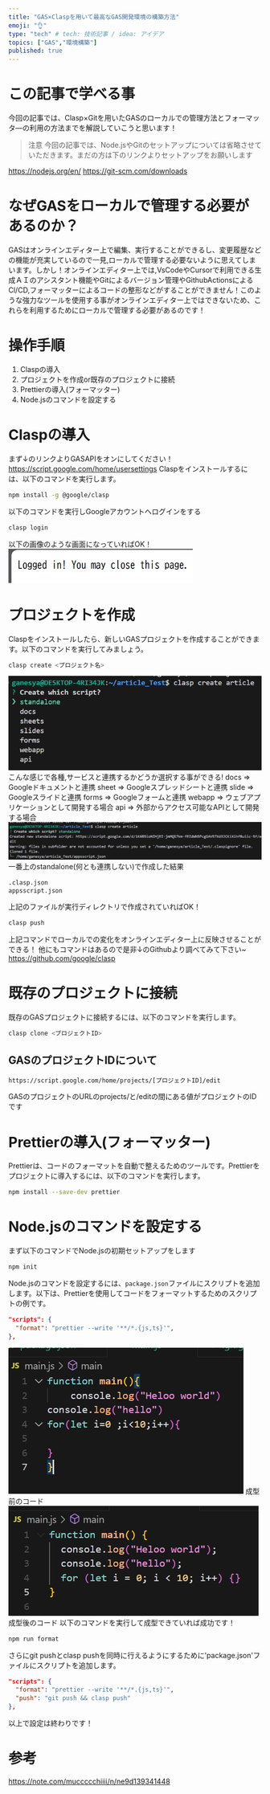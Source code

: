 ```yaml
---
title: "GAS×Claspを用いて最高なGAS開発環境の構築方法"
emoji: "👌"
type: "tech" # tech: 技術記事 / idea: アイデア
topics: ["GAS","環境構築"]
published: true
---
```

# この記事で学べる事
今回の記事では、Clasp×Gitを用いたGASのローカルでの管理方法とフォーマッタ―の利用の方法までを解説していこうと思います！
> 注意
今回の記事では、Node.jsやGitのセットアップについては省略させていただきます。まだの方は下のリンクよりセットアップをお願いします


https://nodejs.org/en/
https://git-scm.com/downloads

# なぜGASをローカルで管理する必要があるのか？
GASはオンラインエディター上で編集、実行することができるし、変更履歴などの機能が充実しているので一見,ローカルで管理する必要ないように思えてしまいます。しかし！オンラインエディター上では,VsCodeやCursorで利用できる生成ＡＩのアシスタント機能やGitによるバージョン管理やGithubActionsによるCl/CD,フォーマッターによるコードの整形などがすることができません！このような強力なツールを使用する事がオンラインエディター上ではできないため、これらを利用するためにローカルで管理する必要があるのです！

# 操作手順
1. Claspの導入
1. プロジェクトを作成or既存のプロジェクトに接続
1. Prettierの導入(フォーマッター)
1. Node.jsのコマンドを設定する


# Claspの導入
まず↓のリンクよりGASAPIをオンにしてください！
https://script.google.com/home/usersettings
Claspをインストールするには、以下のコマンドを実行します。
```bash
npm install -g @google/clasp
```
以下のコマンドを実行しGoogleアカウントへログインをする
```bash
clasp login 
```
以下の画像のような画面になっていればOK！
![ログイン成功](/images/gas_clasp_setup/Login.png)
# プロジェクトを作成
Claspをインストールしたら、新しいGASプロジェクトを作成することができます。以下のコマンドを実行してみましょう。
```bash
clasp create <プロジェクト名>
```
![alt text](/images/gas_clasp_setup/image.png)
こんな感じで各種,サービスと連携するかどうか選択する事ができる!
docs => Googleドキュメントと連携
sheet => Googleスプレッドシートと連携
slide => Googleスライドと連携
forms => Googleフォームと連携
webapp => ウェブアプリケーションとして開発する場合
api => 外部からアクセス可能なAPIとして開発する場合
![alt text](/images/gas_clasp_setup/image-2.png)
一番上のstandalone(何とも連携しない)で作成した結果
```
.clasp.json
appsscript.json
```
上記のファイルが実行ディレクトリで作成されていればOK！
```bash
clasp push
```
上記コマンドでローカルでの変化をオンラインエディター上に反映させることができる！
他にもコマンドはあるので是非↓のGithubより調べてみて下さい~
https://github.com/google/clasp
# 既存のプロジェクトに接続
既存のGASプロジェクトに接続するには、以下のコマンドを実行します。
```bash
clasp clone <プロジェクトID>
```
## GASのプロジェクトIDについて
```
https://script.google.com/home/projects/[プロジェクトID]/edit
```
GASのプロジェクトのURLのprojects/と/editの間にある値がプロジェクトのIDです
# Prettierの導入(フォーマッター)
Prettierは、コードのフォーマットを自動で整えるためのツールです。Prettierをプロジェクトに導入するには、以下のコマンドを実行します。
```bash
npm install --save-dev prettier
```
# Node.jsのコマンドを設定する
まず以下のコマンドでNode.jsの初期セットアップをします
```bash
npm init
```
Node.jsのコマンドを設定するには、`package.json`ファイルにスクリプトを追加します。以下は、Prettierを使用してコードをフォーマットするためのスクリプトの例です。
```json
"scripts": {
  "format": "prettier --write '**/*.{js,ts}'",
},
```
![alt text](/images/gas_clasp_setup/seikeimae.png)
成型前のコード
![alt text](/images/gas_clasp_setup/image-1.png)
成型後のコード
以下のコマンドを実行して成型できていれば成功です！
```bash
npm run format
```
さらにgit pushとclasp pushを同時に行えるようにするために'package.json'ファイルにスクリプトを追加します。
```json
"scripts": {
  "format": "prettier --write '**/*.{js,ts}'",
  "push": "git push && clasp push"
},
```

以上で設定は終わりです！
# 参考
https://note.com/muccccchiiii/n/ne9d139341448